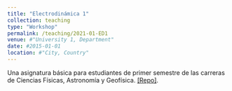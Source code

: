 ```yaml
---
title: "Electrodinámica 1"
collection: teaching
type: "Workshop"
permalink: /teaching/2021-01-ED1
venue: #"University 1, Department"
date: #2015-01-01
location: #"City, Country"
---
```


Una asignatura básica para estudiantes de primer semestre de las carreras de Ciencias Físicas, Astronomía y Geofísica. [[Repo]](https://github.com/gfrubi/CC).
